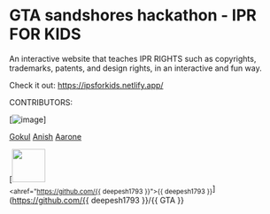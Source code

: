 # GTA sandshores hackathon - IPR FOR KIDS
An interactive website that teaches IPR RIGHTS such as copyrights, trademarks, patents, and design rights, in an interactive and fun way.

Check it out: https://ipsforkids.netlify.app/


CONTRIBUTORS: 

[![image](https://github.com/AaroneGeorge/Intellectual-Property-Rights-Website-for-kids/assets/96471433/42ca3878-4178-41b6-8059-0324e7cbbb07)]

[](https://github.com/deepesh1793)
[Gokul](https://github.com/gokul-sreenath)
[Anish](https://github.com/Anishabhi)
[Aarone](https://github.com/aaronegeorge)


[<img src="https://github.com/{{ deepesh1793 }}.png" width="60px;"/><br /><sub><ahref="https://github.com/{{ deepesh1793 }}">{{ deepesh1793 }}</a></sub>](https://github.com/{{ deepesh1793 }}/{{ GTA }}
